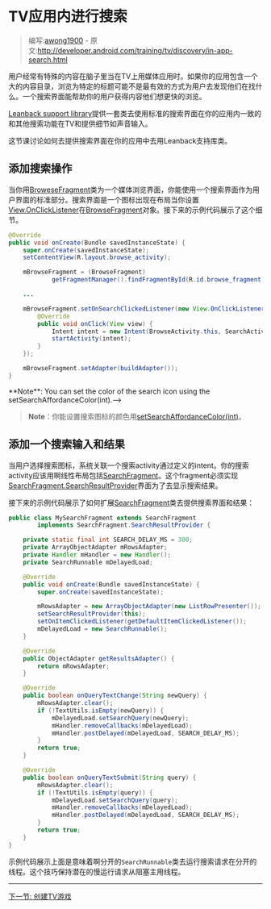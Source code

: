 <!--# Searching within TV Apps #-->
# TV应用内进行搜索

> 编写:[awong1900](https://github.com/awong1900) - 原文:http://developer.android.com/training/tv/discovery/in-app-search.html

<!--Users frequently have specific content in mind when using a media app on TV. If your app contains a large catalog of content, browsing for a specific title may not be the most efficient way for users to find what they are looking for. A search interface can help your users get to the content they want faster than browsing.-->

用户经常有特殊的内容在脑子里当在TV上用媒体应用时。如果你的应用包含一个大的内容目录，浏览为特定的标题可能不是最有效的方式为用户去发现他们在找什么。一个搜索界面能帮助你的用户获得内容他们想更快的浏览。

<!--The Leanback support library provides a set of classes to enable a standard search interface within your app that is consistent with other search functions on TV and provides features such as voice input.-->

[Leanback support library](http://developer.android.com/tools/support-library/features.html#v17-leanback)提供一套类去使用标准的搜索界面在你的应用内一致的和其他搜索功能在TV和提供细节如声音输入。

<!--This lesson discusses how to provide a search interface in your app using Leanback support library classes.-->

这节课讨论如何去提供搜索界面在你的应用中去用Leanback支持库类。

<!--## Add a Search Action ##-->
## 添加搜索操作

<!--When you use the BrowseFragment class for a media browsing interface, you can enable a search interface as a standard part of the user interface. The search interface is an icon that appears in the layout when you set View.OnClickListener on the BrowseFragment object. The following sample code demonstrates this technique.-->

当你用[BroweseFragment](http://developer.android.com/reference/android/support/v17/leanback/app/BrowseFragment.html)类为一个媒体浏览界面，你能使用一个搜索界面作为用户界面的标准部分。搜索界面是一个图标出现在布局当你设置[View.OnClickListener](http://developer.android.com/reference/android/view/View.OnClickListener.html)在[BrowseFragment](http://developer.android.com/reference/android/support/v17/leanback/app/BrowseFragment.html)对象。接下来的示例代码展示了这个细节。

```java
@Override
public void onCreate(Bundle savedInstanceState) {
    super.onCreate(savedInstanceState);
    setContentView(R.layout.browse_activity);

    mBrowseFragment = (BrowseFragment)
            getFragmentManager().findFragmentById(R.id.browse_fragment);

    ...

    mBrowseFragment.setOnSearchClickedListener(new View.OnClickListener() {
        @Override
        public void onClick(View view) {
            Intent intent = new Intent(BrowseActivity.this, SearchActivity.class);
            startActivity(intent);
        }
    });

    mBrowseFragment.setAdapter(buildAdapter());
}
```

<!-->**Note**: You can set the color of the search icon using the setSearchAffordanceColor(int).-->

>**Note**：你能设置搜索图标的颜色用[setSearchAffordanceColor(int)](http://developer.android.com/reference/android/support/v17/leanback/app/BrowseFragment.html#setSearchAffordanceColor(int))。


<!--## Add a Search Input and Results-->
## 添加一个搜索输入和结果

<!--When a user selects the search icon, the system invokes a search activity via the defined intent. Your search activity should use a linear layout containing a SearchFragment. This fragment must also implement the SearchFragment.SearchResultProvider interface in order to display the results of a search.-->

当用户选择搜索图标，系统关联一个搜索activity通过定义的intent。你的搜索activity应该用啊线性布局包括[SearchFragment](http://developer.android.com/reference/android/support/v17/leanback/app/SearchFragment.html)。这个fragment必须实现[SearchFragment.SearchResultProvider](http://developer.android.com/reference/android/support/v17/leanback/app/SearchFragment.SearchResultProvider.html)界面为了去显示搜索结果。

<!--The following code sample shows how to extend the SearchFragment class to provide a search interface and results:-->

接下来的示例代码展示了如何扩展[SearchFragment](http://developer.android.com/reference/android/support/v17/leanback/app/SearchFragment.html)类去提供搜索界面和结果：

```java
public class MySearchFragment extends SearchFragment
        implements SearchFragment.SearchResultProvider {

    private static final int SEARCH_DELAY_MS = 300;
    private ArrayObjectAdapter mRowsAdapter;
    private Handler mHandler = new Handler();
    private SearchRunnable mDelayedLoad;

    @Override
    public void onCreate(Bundle savedInstanceState) {
        super.onCreate(savedInstanceState);

        mRowsAdapter = new ArrayObjectAdapter(new ListRowPresenter());
        setSearchResultProvider(this);
        setOnItemClickedListener(getDefaultItemClickedListener());
        mDelayedLoad = new SearchRunnable();
    }

    @Override
    public ObjectAdapter getResultsAdapter() {
        return mRowsAdapter;
    }

    @Override
    public boolean onQueryTextChange(String newQuery) {
        mRowsAdapter.clear();
        if (!TextUtils.isEmpty(newQuery)) {
            mDelayedLoad.setSearchQuery(newQuery);
            mHandler.removeCallbacks(mDelayedLoad);
            mHandler.postDelayed(mDelayedLoad, SEARCH_DELAY_MS);
        }
        return true;
    }

    @Override
    public boolean onQueryTextSubmit(String query) {
        mRowsAdapter.clear();
        if (!TextUtils.isEmpty(query)) {
            mDelayedLoad.setSearchQuery(query);
            mHandler.removeCallbacks(mDelayedLoad);
            mHandler.postDelayed(mDelayedLoad, SEARCH_DELAY_MS);
        }
        return true;
    }
}
```

<!--The example code shown above is meant to be used with a separate SearchRunnable class that runs the search query on a separate thread. This technique keeps potentially slow-running queries from blocking the main user interface thread.-->

示例代码展示上面是意味着啊分开的`SearchRunnable`类去运行搜索请求在分开的线程。这个技巧保持潜在的慢运行请求从阻塞主用线程。

----------------
[下一节: 创建TV游戏](../games/index.html)

